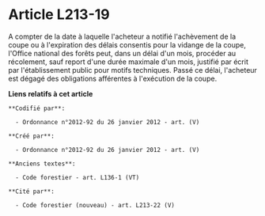 # Article L213-19

A compter de la date à laquelle l'acheteur a notifié l'achèvement de la coupe ou à l'expiration des délais consentis pour la
vidange de la coupe, l'Office national des forêts peut, dans un délai d'un mois, procéder au récolement, sauf report d'une
durée maximale d'un mois, justifié par écrit par l'établissement public pour motifs techniques. Passé ce délai, l'acheteur
est dégagé des obligations afférentes à l'exécution de la coupe.

**Liens relatifs à cet article**

	**Codifié par**:

	  - Ordonnance n°2012-92 du 26 janvier 2012 - art. (V)

	**Créé par**:

	  - Ordonnance n°2012-92 du 26 janvier 2012 - art. (V)

	**Anciens textes**:

	  - Code forestier - art. L136-1 (VT)

	**Cité par**:

	  - Code forestier (nouveau) - art. L213-22 (V)
